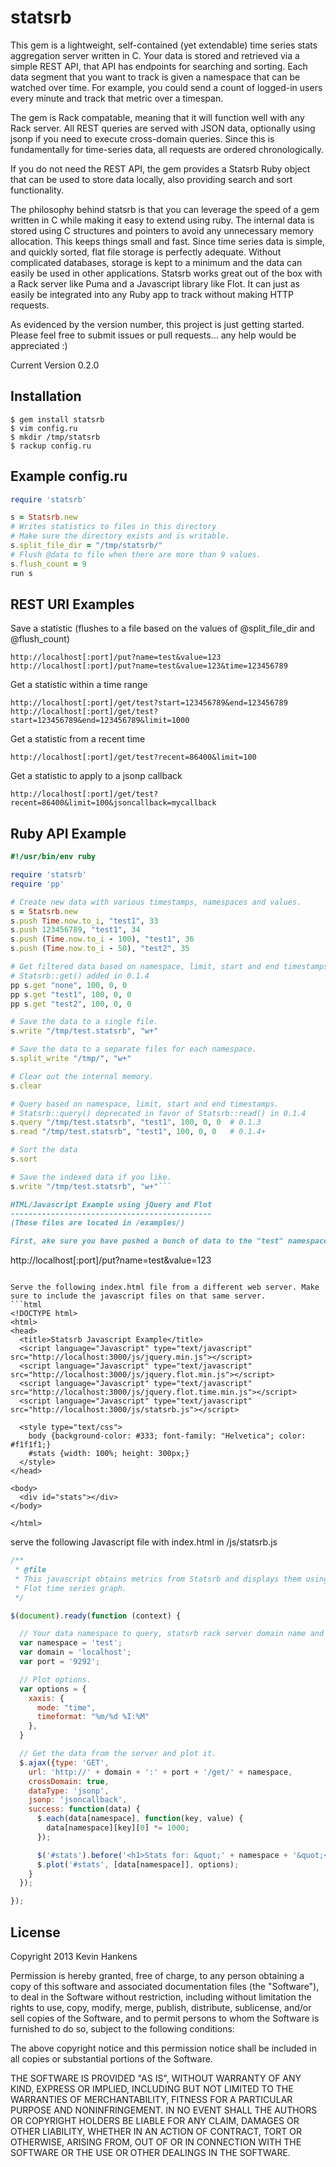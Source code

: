 statsrb
=======
This gem is a lightweight, self-contained (yet extendable) time series stats aggregation server written in C. Your data is stored and retrieved via a simple REST API, that API has endpoints for searching and sorting. Each data segment that you want to track is given a namespace that can be watched over time. For example, you could send a count of logged-in users every minute and track that metric over a timespan.

The gem is Rack compatable, meaning that it will function well with any Rack server. All REST queries are served with JSON data, optionally using jsonp if you need to execute cross-domain queries. Since this is fundamentally for time-series data, all requests are ordered chronologically.

If you do not need the REST API, the gem provides a Statsrb Ruby object that can be used to store data locally, also providing search and sort functionality.

The philosophy behind statsrb is that you can leverage the speed of a gem written in C while making it easy to extend using ruby. The internal data is stored using C structures and pointers to avoid any unnecessary memory allocation. This keeps things small and fast. Since time series data is simple, and quickly sorted, flat file storage is perfectly adequate. Without complicated databases, storage is kept to a minimum and the data can easily be used in other applications. Statsrb works great out of the box with a Rack server like Puma and a Javascript library like Flot. It can just as easily be integrated into any Ruby app to track without making HTTP requests.

As evidenced by the version number, this project is just getting started. Please feel free to submit issues or pull requests... any help would be appreciated :)

Current Version 0.2.0

Installation
------------
```
$ gem install statsrb
$ vim config.ru
$ mkdir /tmp/statsrb
$ rackup config.ru
```

Example config.ru
-----------------
```ruby
require 'statsrb'

s = Statsrb.new
# Writes statistics to files in this directory
# Make sure the directory exists and is writable.
s.split_file_dir = "/tmp/statsrb/"
# Flush @data to file when there are more than 9 values.
s.flush_count = 9
run s
```

REST URI Examples
-----------------
Save a statistic (flushes to a file based on the values of @split_file_dir and @flush_count)
```
http://localhost[:port]/put?name=test&value=123
http://localhost[:port]/put?name=test&value=123&time=123456789
```
Get a statistic within a time range
```
http://localhost[:port]/get/test?start=123456789&end=123456789
http://localhost[:port]/get/test?start=123456789&end=123456789&limit=1000
```
Get a statistic from a recent time
```
http://localhost[:port]/get/test?recent=86400&limit=100
```
Get a statistic to apply to a jsonp callback
```
http://localhost[:port]/get/test?recent=86400&limit=100&jsoncallback=mycallback
```

Ruby API Example
----------------
```ruby
#!/usr/bin/env ruby

require 'statsrb'
require 'pp'

# Create new data with various timestamps, namespaces and values.
s = Statsrb.new
s.push Time.now.to_i, "test1", 33
s.push 123456789, "test1", 34
s.push (Time.now.to_i - 100), "test1", 36
s.push (Time.now.to_i - 50), "test2", 35

# Get filtered data based on namespace, limit, start and end timestamps.
# Statsrb::get() added in 0.1.4
pp s.get "none", 100, 0, 0
pp s.get "test1", 100, 0, 0
pp s.get "test2", 100, 0, 0

# Save the data to a single file.
s.write "/tmp/test.statsrb", "w+"

# Save the data to a separate files for each namespace.
s.split_write "/tmp/", "w+"

# Clear out the internal memory.
s.clear

# Query based on namespace, limit, start and end timestamps.
# Statsrb::query() deprecated in favor of Statsrb::read() in 0.1.4
s.query "/tmp/test.statsrb", "test1", 100, 0, 0  # 0.1.3
s.read "/tmp/test.statsrb", "test1", 100, 0, 0   # 0.1.4+

# Sort the data
s.sort

# Save the indexed data if you like.
s.write "/tmp/test.statsrb", "w+"```

HTML/Javascript Example using jQuery and Flot
---------------------------------------------
(These files are located in /examples/)

First, ake sure you have pushed a bunch of data to the "test" namespace.
```
http://localhost[:port]/put?name=test&value=123
```

Serve the following index.html file from a different web server. Make sure to include the javascript files on that same server.
```html
<!DOCTYPE html>
<html>
<head>
  <title>Statsrb Javascript Example</title>
  <script language="Javascript" type="text/javascript" src="http://localhost:3000/js/jquery.min.js"></script> 
  <script language="Javascript" type="text/javascript" src="http://localhost:3000/js/jquery.flot.min.js"></script> 
  <script language="Javascript" type="text/javascript" src="http://localhost:3000/js/jquery.flot.time.min.js"></script> 
  <script language="Javascript" type="text/javascript" src="http://localhost:3000/js/statsrb.js"></script>

  <style type="text/css">
    body {background-color: #333; font-family: "Helvetica"; color: #f1f1f1;}
    #stats {width: 100%; height: 300px;}
  </style>
</head>

<body>
  <div id="stats"></div>
</body>

</html>
```

serve the following Javascript file with index.html in /js/statsrb.js
```javascript
/**
 * @file
 * This javascript obtains metrics from Statsrb and displays them using a simple
 * Flot time series graph.
 */

$(document).ready(function (context) {

  // Your data namespace to query, statsrb rack server domain name and port.
  var namespace = 'test';
  var domain = 'localhost';
  var port = '9292';

  // Plot options.
  var options = {
    xaxis: {
      mode: "time",
      timeformat: "%m/%d %I:%M"
    },
  }

  // Get the data from the server and plot it.
  $.ajax({type: 'GET',
    url: 'http://' + domain + ':' + port + '/get/' + namespace,
    crossDomain: true,
    dataType: 'jsonp',
    jsonp: 'jsoncallback',
    success: function(data) {
      $.each(data[namespace], function(key, value) {
        data[namespace][key][0] *= 1000;
      });

      $('#stats').before('<h1>Stats for: &quot;' + namespace + '&quot;</h1>');
      $.plot('#stats', [data[namespace]], options);
    }
  });

});
```

License
-------
Copyright 2013 Kevin Hankens

Permission is hereby granted, free of charge, to any person obtaining
a copy of this software and associated documentation files (the
"Software"), to deal in the Software without restriction, including
without limitation the rights to use, copy, modify, merge, publish,
distribute, sublicense, and/or sell copies of the Software, and to
permit persons to whom the Software is furnished to do so, subject to
the following conditions:

The above copyright notice and this permission notice shall be
included in all copies or substantial portions of the Software.

THE SOFTWARE IS PROVIDED "AS IS", WITHOUT WARRANTY OF ANY KIND,
EXPRESS OR IMPLIED, INCLUDING BUT NOT LIMITED TO THE WARRANTIES OF
MERCHANTABILITY, FITNESS FOR A PARTICULAR PURPOSE AND
NONINFRINGEMENT. IN NO EVENT SHALL THE AUTHORS OR COPYRIGHT HOLDERS BE
LIABLE FOR ANY CLAIM, DAMAGES OR OTHER LIABILITY, WHETHER IN AN ACTION
OF CONTRACT, TORT OR OTHERWISE, ARISING FROM, OUT OF OR IN CONNECTION
WITH THE SOFTWARE OR THE USE OR OTHER DEALINGS IN THE SOFTWARE.
